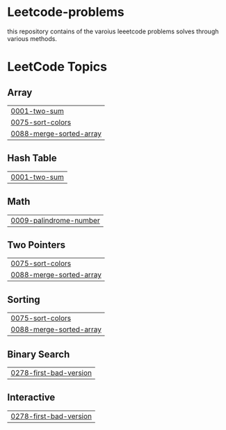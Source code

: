 # Leetcode-problems
this repository contains of the varoius leeetcode problems solves through various methods.

<!---LeetCode Topics Start-->
# LeetCode Topics
## Array
|  |
| ------- |
| [0001-two-sum](https://github.com/Vivek-Mishra18/Leetcode-problems/tree/master/0001-two-sum) |
| [0075-sort-colors](https://github.com/Vivek-Mishra18/Leetcode-problems/tree/master/0075-sort-colors) |
| [0088-merge-sorted-array](https://github.com/Vivek-Mishra18/Leetcode-problems/tree/master/0088-merge-sorted-array) |
## Hash Table
|  |
| ------- |
| [0001-two-sum](https://github.com/Vivek-Mishra18/Leetcode-problems/tree/master/0001-two-sum) |
## Math
|  |
| ------- |
| [0009-palindrome-number](https://github.com/Vivek-Mishra18/Leetcode-problems/tree/master/0009-palindrome-number) |
## Two Pointers
|  |
| ------- |
| [0075-sort-colors](https://github.com/Vivek-Mishra18/Leetcode-problems/tree/master/0075-sort-colors) |
| [0088-merge-sorted-array](https://github.com/Vivek-Mishra18/Leetcode-problems/tree/master/0088-merge-sorted-array) |
## Sorting
|  |
| ------- |
| [0075-sort-colors](https://github.com/Vivek-Mishra18/Leetcode-problems/tree/master/0075-sort-colors) |
| [0088-merge-sorted-array](https://github.com/Vivek-Mishra18/Leetcode-problems/tree/master/0088-merge-sorted-array) |
## Binary Search
|  |
| ------- |
| [0278-first-bad-version](https://github.com/Vivek-Mishra18/Leetcode-problems/tree/master/0278-first-bad-version) |
## Interactive
|  |
| ------- |
| [0278-first-bad-version](https://github.com/Vivek-Mishra18/Leetcode-problems/tree/master/0278-first-bad-version) |
<!---LeetCode Topics End-->